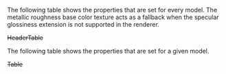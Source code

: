 The following table shows the properties that are set for every model.  The metallic roughness base color texture acts as a fallback when the specular glossiness extension is not supported in the renderer.

~~HeaderTable~~
 
The following table shows the properties that are set for a given model.  

~~Table~~ 
